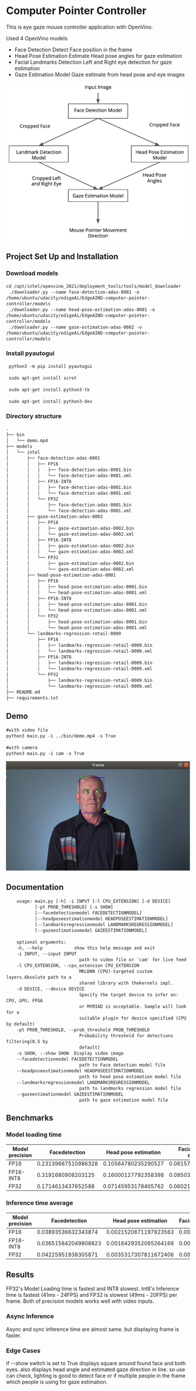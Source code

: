 # Computer Pointer Controller

This is eye gaze mouse controller application with OpenVino.

Used 4 OpenVino models

 - Face Detection
     Detect Face position in the frame 
 - Head Pose Estimation
     Estimate Head pose angles for gaze estimation
 - Facial Landmarks Detection
     Left and Right eye detection for gaze estimation
 - Gaze Estimation Model
     Gaze estimate from head pose and eye images

![Pipeline](img/pipeline.png "Pipeline")

## Project Set Up and Installation

### Download models

    cd /opt/intel/openvino_2021/deployment_tools/tools/model_downloader
     ./downloader.py --name face-detection-adas-0001 -o /home/ubuntu/udacity/edigeAi/EdgeAIND-computer-pointer-controller/models
     ./downloader.py --name head-pose-estimation-adas-0001 -o /home/ubuntu/udacity/edigeAi/EdgeAIND-computer-pointer-controller/models
     ./downloader.py --name gaze-estimation-adas-0002 -o /home/ubuntu/udacity/edigeAi/EdgeAIND-computer-pointer-controller/models

### Install pyautogui
     python3 -m pip install pyautogui
     
     sudo apt-get install scrot

     sudo apt-get install python3-tk

     sudo apt-get install python3-dev

### Directory structure
    
    .
    ├── bin
    │   └── demo.mp4
    ├── models
    │   └── intel
    │       ├── face-detection-adas-0001
    │       │   ├── FP16
    │       │   │   ├── face-detection-adas-0001.bin
    │       │   │   └── face-detection-adas-0001.xml
    │       │   ├── FP16-INT8
    │       │   │   ├── face-detection-adas-0001.bin
    │       │   │   └── face-detection-adas-0001.xml
    │       │   └── FP32
    │       │       ├── face-detection-adas-0001.bin
    │       │       └── face-detection-adas-0001.xml
    │       ├── gaze-estimation-adas-0002
    │       │   ├── FP16
    │       │   │   ├── gaze-estimation-adas-0002.bin
    │       │   │   └── gaze-estimation-adas-0002.xml
    │       │   ├── FP16-INT8
    │       │   │   ├── gaze-estimation-adas-0002.bin
    │       │   │   └── gaze-estimation-adas-0002.xml
    │       │   └── FP32
    │       │       ├── gaze-estimation-adas-0002.bin
    │       │       └── gaze-estimation-adas-0002.xml
    │       ├── head-pose-estimation-adas-0001
    │       │   ├── FP16
    │       │   │   ├── head-pose-estimation-adas-0001.bin
    │       │   │   └── head-pose-estimation-adas-0001.xml
    │       │   ├── FP16-INT8
    │       │   │   ├── head-pose-estimation-adas-0001.bin
    │       │   │   └── head-pose-estimation-adas-0001.xml
    │       │   └── FP32
    │       │       ├── head-pose-estimation-adas-0001.bin
    │       │       └── head-pose-estimation-adas-0001.xml
    │       └── landmarks-regression-retail-0009
    │           ├── FP16
    │           │   ├── landmarks-regression-retail-0009.bin
    │           │   └── landmarks-regression-retail-0009.xml
    │           ├── FP16-INT8
    │           │   ├── landmarks-regression-retail-0009.bin
    │           │   └── landmarks-regression-retail-0009.xml
    │           └── FP32
    │               ├── landmarks-regression-retail-0009.bin
    │               └── landmarks-regression-retail-0009.xml
    ├── README.md
    ├── requirements.txt



## Demo
    #with video file 
    python3 main.py -i ../bin/demo.mp4 -s True

    #with camera
    python3 main.py -i cam -s True 

![Frame](img/screen.png "Demo")

## Documentation
    
        usage: main.py [-h] -i INPUT [-l CPU_EXTENSION] [-d DEVICE]
               [-pt PROB_THRESHOLD] [-s SHOW]
               [--facedetectionmodel FACEDETECTIONMODEL]
               [--headposeestimationmodel HEADPOSEESTIMATIONMODEL]
               [--landmarksregressionmodel LANDMARKSREGRESSIONMODEL]
               [--gazeestimationmodel GAZEESTIMATIONMODEL]

        optional arguments:
        -h, --help            show this help message and exit
        -i INPUT, --input INPUT
                                path to video file or 'cam' for live feed
        -l CPU_EXTENSION, --cpu_extension CPU_EXTENSION
                                MKLDNN (CPU)-targeted custom layers.Absolute path to a
                                shared library with thekernels impl.
        -d DEVICE, --device DEVICE
                                Specify the target device to infer on: CPU, GPU, FPGA
                                or MYRIAD is acceptable. Sample will look for a
                                suitable plugin for device specified (CPU by default)
        -pt PROB_THRESHOLD, --prob_threshold PROB_THRESHOLD
                                Probability threshold for detections filtering(0.5 by
                                default)
        -s SHOW, --show SHOW  Display video image
        --facedetectionmodel FACEDETECTIONMODEL
                                path to Face detection model file
        --headposeestimationmodel HEADPOSEESTIMATIONMODEL
                                path to head pose estimation model file
        --landmarksregressionmodel LANDMARKSREGRESSIONMODEL
                                path to landmarks regression model file
        --gazeestimationmodel GAZEESTIMATIONMODEL
                                path to gaze estimation model file

## Benchmarks

### Model loading time 

| Model precision | Facedetection       | Head pose estimation | Facial landmarks detection | Gaze estimation model load tim | SUM                 |
|-----------------|---------------------|----------------------|----------------------------|--------------------------------|---------------------|
| FP16            | 0.23139667510986328 | 0.10564780235290527  | 0.06157493591308594        | 0.10630202293395996            | 0.50492143630981400 |
| FP16-INT8       | 0.3191680908203125  | 0.16000127792358398  | 0.08503890037536621        | 0.16727805137634277            | 0.731486320495606   |
| FP32            | 0.1714613437652588  | 0.07145953178405762  | 0.06021475791931152        | 0.08439970016479492            | 0.387535333633423   |


### Inference time average

|   Model precision  |   Facedetection      |   Head pose estimation  |   Facial landmarks detection  |   Gaze estimation model load tim  |   SUM                      |
|--------------------|----------------------|-------------------------|-------------------------------|-----------------------------------|----------------------------|
|   FP16             | 0.03893536632343874  | 0.0021520671197923563   | 0.0005554667973922471         | 0.0022391060651358913             | 0.0438820063057592         |
|   FP16-INT8        | 0.036515842049808823 | 0.0018429352065264168   | 0.0004868184105824616         | 0.0018327478635109078             | 0.0406783435304286         |
|   FP32             | 0.04225951938305871  | 0.0035317307811672406   | 0.0004957570868023371         | 0.0024501630815409                | 0.0487371703325692         |


## Results

FP32's Model Loading time is fastest and INT8 slowest. Int8's  Inference time is fastest (41ms - 24FPS) and FP32 is slowest (49ms - 20FPS)  per frame. 
Both of precision models works well with video inputs.

### Async Inference
Async and sync inference time are almost same. but displaying frame is faster. 

### Edge Cases
if --show switch is set to True displays square around found face and both eyes. also displays head angle and estimated gaze direction in line. so use can check, lighting is good to detect face or if multiple people in the frame which people is using for gaze estimation. 